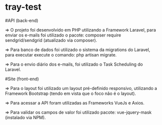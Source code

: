 # tray-test

#API (back-end)

=> O projeto foi desenvolvido em PHP utilizando a Framework Laravel, para enviar os e-mails foi utilizado o pacote: composer require sendgrid/sendgrid (atualizado via composer).

=> Para banco de dados foi utilizado o sistema da migrations do Laravel, para executar execute o comando: php artisan migrate.

=> Para o envio diário dos e-mails, foi utilizado o Task Scheduling do Laravel.

#Site (front-end)

=> Para o layout foi utilizado um layout pré-definido responsivo, utilizando a Framework Bootstrap (tendo em vista que o foco não é o layout).

=> Para acessar a API foram utilizadas as Frameworks VueJs e Axios.

=> Para validar os campos de valor foi utilizado pacote: vue-jquery-mask (instalado via NPM).
